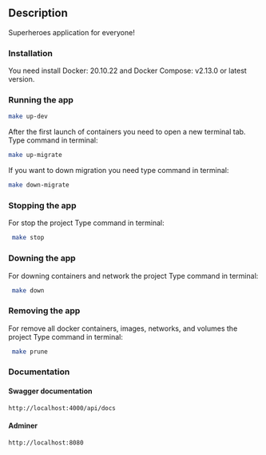 ## Description

Superheroes application for everyone!

### Installation

You need install Docker: 20.10.22 and Docker Compose: v2.13.0 or latest version.

### Running the app

```bash
make up-dev
```

After the first launch of containers
you need to open a new terminal tab.
Type command in terminal:

```bash
make up-migrate
```

If you want to down migration
you need type command in terminal:

```bash
make down-migrate
```

### Stopping the app

For stop the project
Type command in terminal:

```bash
 make stop
```

### Downing the app

For downing containers and network the project
Type command in terminal:

```bash
 make down
```

### Removing the app

For remove all docker containers, images, networks, and volumes the project
Type command in terminal:

```bash
 make prune
```

### Documentation
#### Swagger documentation
```http request
http://localhost:4000/api/docs
```

#### Adminer
```http request
http://localhost:8080
```
